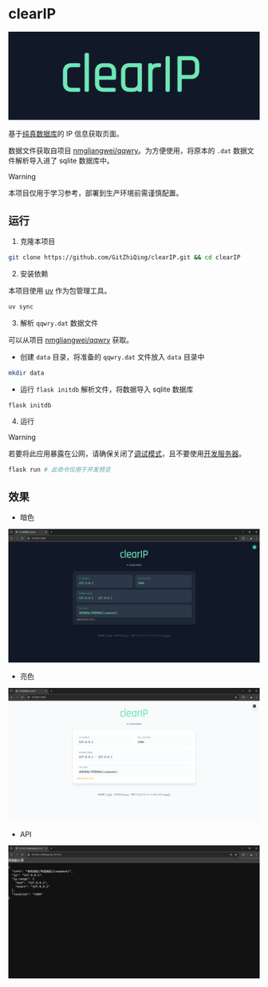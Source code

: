 # clearIP

![banner](./images/banner.png)

基于[纯真数据库](https://cz88.net/)的 IP 信息获取页面。

数据文件获取自项目 [nmgliangwei/qqwry](https://github.com/nmgliangwei/qqwry)。为方便使用，将原本的 `.dat` 数据文件解析导入进了 sqlite 数据库中。

> [!WARNING]
> 本项目仅用于学习参考，部署到生产环境前需谨慎配置。

## 运行

1. 克隆本项目

```bash
git clone https://github.com/GitZhiQing/clearIP.git && cd clearIP
```

2. 安装依赖

本项目使用 [uv](https://docs.astral.sh/uv/) 作为包管理工具。

```bash
uv sync
```

3. 解析 `qqwry.dat` 数据文件

可以从项目 [nmgliangwei/qqwry](https://github.com/nmgliangwei/qqwry) 获取。

- 创建 `data` 目录，将准备的 `qqwry.dat` 文件放入 `data` 目录中

```bash
mkdir data
```

- 运行 `flask initdb` 解析文件，将数据导入 sqlite 数据库

```bash
flask initdb
```

4. 运行

> [!WARNING]
> 若要将此应用暴露在公网，请确保关闭了[调试模式](https://flask.palletsprojects.com/en/stable/debugging/)，且不要使用[开发服务器](https://flask.palletsprojects.com/en/stable/server/)。

```bash
flask run # 此命令仅用于开发预览
```

## 效果

- 暗色

![dark-demo](./images/dark-demo.png)

- 亮色

![light-demo](./images/light-demo.png)

- API

![api-demo](./images/api-demo.png)
